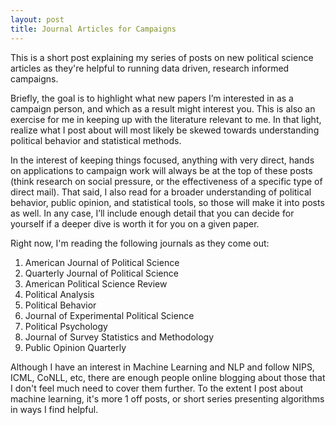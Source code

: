```yaml
---
layout: post
title: Journal Articles for Campaigns
---
```


This is a short post explaining my series of posts on new political science articles as they're helpful to running
data driven, research informed campaigns.

Briefly, the goal is to highlight what new papers I’m interested in as a campaign person, and which as a result might interest you. This is also an exercise for me in keeping up with the literature relevant to me. In that light, realize what I post about will most likely be skewed towards understanding political behavior and statistical methods.

In the interest of keeping things focused, anything with very direct, hands on applications to campaign work will always be at the top of these posts (think research on social pressure, or the effectiveness of a specific type of direct mail). That said, I also read for a broader understanding of political behavior, public opinion, and statistical tools, so those will make it into posts as well. In any case, I’ll include enough detail that you can decide for yourself if a deeper dive is worth it for you on a given paper.

Right now, I'm reading the following journals as they come out:
1. American Journal of Political Science
2. Quarterly Journal of Political Science
3. American Political Science Review
4. Political Analysis
5. Political Behavior
6. Journal of Experimental Political Science
7. Political Psychology
8. Journal of Survey Statistics and Methodology
9. Public Opinion Quarterly

Although I have an interest in Machine Learning and NLP and follow NIPS, ICML, CoNLL, etc, there are enough people online blogging about those that I don't feel much need to cover them further. To the extent I post about machine learning, it's more 1 off posts, or short series presenting algorithms in ways I find helpful.
